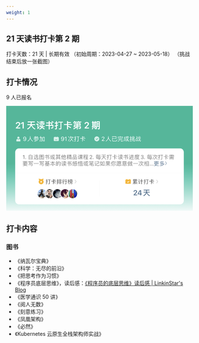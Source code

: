```yaml
---
weight: 1
---
```


## 21 天读书打卡第 2 期

打卡天数：21 天 | 长期有效 （初始周期：2023-04-27 ~ 2023-05-18）
（挑战结束后放一张截图）

## 打卡情况

9 人已报名

![21 天读一本书概要报名](https://raw.githubusercontent.com/talkgo/learning/main/images/21days-2-result.jpg)

## 打卡内容

### 图书

- 《纳瓦尔宝典》
- 《科学：无尽的前沿》
- 《把思考作为习惯》
- 《程序员底层思维》，读后感：[《程序员的底层思维》读后感 | LinkinStar's Blog](https://www.linkinstars.com/post/20e0473f.html)
- 《医学通识 50 讲》
- 《阅人无数》
- 《刻意练习》
- 《凤凰架构》
- 《必然》
- 《Kubernetes 云原生全栈架构师实战》
